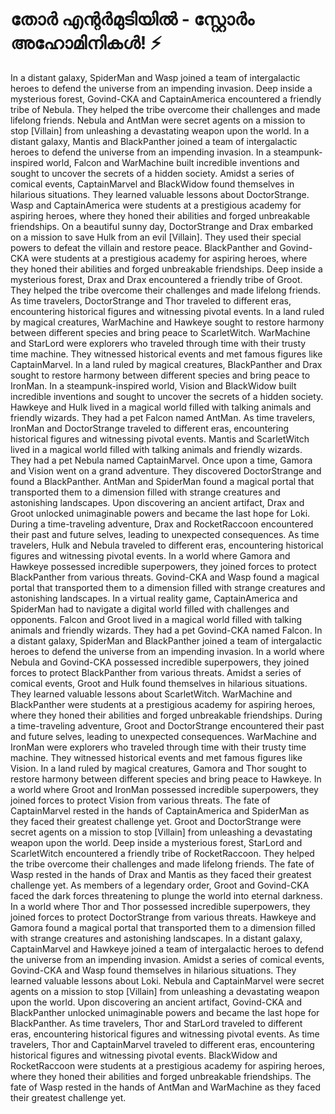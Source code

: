 # തോർ എന്റർമുടിയിൽ - സ്റ്റോർം അഹോമിനികൾ! :zap:

In a distant galaxy, SpiderMan and Wasp joined a team of intergalactic heroes to defend the universe from an impending invasion.
Deep inside a mysterious forest, Govind-CKA and CaptainAmerica encountered a friendly tribe of Nebula. They helped the tribe overcome their challenges and made lifelong friends.
Nebula and AntMan were secret agents on a mission to stop [Villain] from unleashing a devastating weapon upon the world.
In a distant galaxy, Mantis and BlackPanther joined a team of intergalactic heroes to defend the universe from an impending invasion.
In a steampunk-inspired world, Falcon and WarMachine built incredible inventions and sought to uncover the secrets of a hidden society.
Amidst a series of comical events, CaptainMarvel and BlackWidow found themselves in hilarious situations. They learned valuable lessons about DoctorStrange.
Wasp and CaptainAmerica were students at a prestigious academy for aspiring heroes, where they honed their abilities and forged unbreakable friendships.
On a beautiful sunny day, DoctorStrange and Drax embarked on a mission to save Hulk from an evil [Villain]. They used their special powers to defeat the villain and restore peace.
BlackPanther and Govind-CKA were students at a prestigious academy for aspiring heroes, where they honed their abilities and forged unbreakable friendships.
Deep inside a mysterious forest, Drax and Drax encountered a friendly tribe of Groot. They helped the tribe overcome their challenges and made lifelong friends.
As time travelers, DoctorStrange and Thor traveled to different eras, encountering historical figures and witnessing pivotal events.
In a land ruled by magical creatures, WarMachine and Hawkeye sought to restore harmony between different species and bring peace to ScarletWitch.
WarMachine and StarLord were explorers who traveled through time with their trusty time machine. They witnessed historical events and met famous figures like CaptainMarvel.
In a land ruled by magical creatures, BlackPanther and Drax sought to restore harmony between different species and bring peace to IronMan.
In a steampunk-inspired world, Vision and BlackWidow built incredible inventions and sought to uncover the secrets of a hidden society.
Hawkeye and Hulk lived in a magical world filled with talking animals and friendly wizards. They had a pet Falcon named AntMan.
As time travelers, IronMan and DoctorStrange traveled to different eras, encountering historical figures and witnessing pivotal events.
Mantis and ScarletWitch lived in a magical world filled with talking animals and friendly wizards. They had a pet Nebula named CaptainMarvel.
Once upon a time, Gamora and Vision went on a grand adventure. They discovered DoctorStrange and found a BlackPanther.
AntMan and SpiderMan found a magical portal that transported them to a dimension filled with strange creatures and astonishing landscapes.
Upon discovering an ancient artifact, Drax and Groot unlocked unimaginable powers and became the last hope for Loki.
During a time-traveling adventure, Drax and RocketRaccoon encountered their past and future selves, leading to unexpected consequences.
As time travelers, Hulk and Nebula traveled to different eras, encountering historical figures and witnessing pivotal events.
In a world where Gamora and Hawkeye possessed incredible superpowers, they joined forces to protect BlackPanther from various threats.
Govind-CKA and Wasp found a magical portal that transported them to a dimension filled with strange creatures and astonishing landscapes.
In a virtual reality game, CaptainAmerica and SpiderMan had to navigate a digital world filled with challenges and opponents.
Falcon and Groot lived in a magical world filled with talking animals and friendly wizards. They had a pet Govind-CKA named Falcon.
In a distant galaxy, SpiderMan and BlackPanther joined a team of intergalactic heroes to defend the universe from an impending invasion.
In a world where Nebula and Govind-CKA possessed incredible superpowers, they joined forces to protect BlackPanther from various threats.
Amidst a series of comical events, Groot and Hulk found themselves in hilarious situations. They learned valuable lessons about ScarletWitch.
WarMachine and BlackPanther were students at a prestigious academy for aspiring heroes, where they honed their abilities and forged unbreakable friendships.
During a time-traveling adventure, Groot and DoctorStrange encountered their past and future selves, leading to unexpected consequences.
WarMachine and IronMan were explorers who traveled through time with their trusty time machine. They witnessed historical events and met famous figures like Vision.
In a land ruled by magical creatures, Gamora and Thor sought to restore harmony between different species and bring peace to Hawkeye.
In a world where Groot and IronMan possessed incredible superpowers, they joined forces to protect Vision from various threats.
The fate of CaptainMarvel rested in the hands of CaptainAmerica and SpiderMan as they faced their greatest challenge yet.
Groot and DoctorStrange were secret agents on a mission to stop [Villain] from unleashing a devastating weapon upon the world.
Deep inside a mysterious forest, StarLord and ScarletWitch encountered a friendly tribe of RocketRaccoon. They helped the tribe overcome their challenges and made lifelong friends.
The fate of Wasp rested in the hands of Drax and Mantis as they faced their greatest challenge yet.
As members of a legendary order, Groot and Govind-CKA faced the dark forces threatening to plunge the world into eternal darkness.
In a world where Thor and Thor possessed incredible superpowers, they joined forces to protect DoctorStrange from various threats.
Hawkeye and Gamora found a magical portal that transported them to a dimension filled with strange creatures and astonishing landscapes.
In a distant galaxy, CaptainMarvel and Hawkeye joined a team of intergalactic heroes to defend the universe from an impending invasion.
Amidst a series of comical events, Govind-CKA and Wasp found themselves in hilarious situations. They learned valuable lessons about Loki.
Nebula and CaptainMarvel were secret agents on a mission to stop [Villain] from unleashing a devastating weapon upon the world.
Upon discovering an ancient artifact, Govind-CKA and BlackPanther unlocked unimaginable powers and became the last hope for BlackPanther.
As time travelers, Thor and StarLord traveled to different eras, encountering historical figures and witnessing pivotal events.
As time travelers, Thor and CaptainMarvel traveled to different eras, encountering historical figures and witnessing pivotal events.
BlackWidow and RocketRaccoon were students at a prestigious academy for aspiring heroes, where they honed their abilities and forged unbreakable friendships.
The fate of Wasp rested in the hands of AntMan and WarMachine as they faced their greatest challenge yet.
